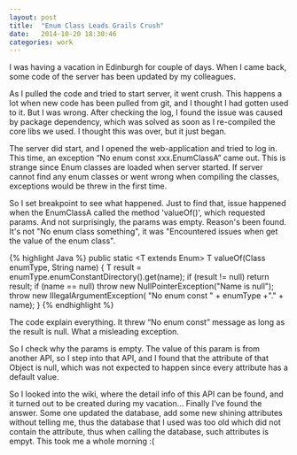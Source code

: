 ```yaml
---
layout: post
title:  "Enum Class Leads Grails Crush"
date:   2014-10-20 18:30:46
categories: work
---
```

I was having a vacation in Edinburgh for couple of days. When I came back, some code of the server has been updated by my colleagues. 

As I pulled the code and tried to start server, it went crush. This happens a lot when new code has been pulled from git, and I thought I had gotten used to it. But I was wrong. After checking the log, I found the issue was caused by package dependency, which was solved as soon as I re-compiled the core libs we used. I thought this was over, but it just began.

The server did start, and I opened the web-application and tried to log in. This time, an exception “No enum const xxx.EnumClassA” came out. This is strange since Enum classes are loaded when server started. If server cannot find any enum classes or went wrong when compiling the classes, exceptions would be threw in the first time.

So I set breakpoint to see what happened. Just to find that, issue happened when the EnumClassA called the method 'valueOf()', which requested params. And not surprisingly, the params was empty. Reason's been found. It's not "No enum class something", it was "Encountered issues when get the value of the enum class".

{% highlight Java %}
public static <T extends Enum<T>> T valueOf(Class<T> enumType, String name) {
        T result = enumType.enumConstantDirectory().get(name);
        if (result != null)
            return result;
        if (name == null)
            throw new NullPointerException("Name is null");
        throw new IllegalArgumentException(
            "No enum const " + enumType +"." + name);
    }
{% endhighlight %}

The code explain everything. It threw “No enum const” message as long as the result is null. What a misleading exception.

So I check why the params is empty. The value of this param is from another API, so I step into that API, and I found that the attribute of that Object is null, which was not expected to happen since every attribute has a default value.

So I looked into the wiki, where the detail info of this API can be found, and it turned out to be created during my vacation... Finally I’ve found the answer. Some one updated the database, add some new shining attributes without telling me, thus the database that I used was too old which did not contain the attribute, thus when calling the database, such attributes is empyt. This took me a whole morning :(
